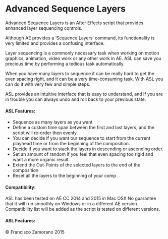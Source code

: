 # Advanced Sequence Layers
Advanced  Sequence Layers is an After Effects script that provides enhanced layer sequencing controls.

Although AE provides a ‘Sequence Layers’ command, its functionality is very limited and provides a confusing interface.

Layer sequencing is a commonly necessary task when working on motion graphics, animation, video work or any other work in AE. ASL can save you precious time by performing a tedious task automatically.

When you have many layers to sequence it can be really hard to get the even spacing right, and it can be a very time-consuming task. With ASL you can do it with very few and simple steps.

ASL provides an intuitive interface that is easy to understand, and if you are in trouble you can always undo and roll back to your previous state. 

#### ASL Features:
- Sequence as many layers as you want
- Define a custom time span between the first and last layers, and the script will re-order then evenly.
- You can decide if you want our sequence to start from the current playhead time or from the beginning of the composition. 
- Decide if you want to stack the layers in descending or ascending order.
- Set an amount of random if you feel that even spacing too rigid and want a more organic result.
- Extend the Out-Points of the selected layers to the end of the composition
- Reset all the layers to the beginning of your comp

#### Compatibility:
ASL has been tested on AE CC 2014 and 2015 in Mac OSX
No guarantee that it will run smoothly on Windows or in a different AE version. 
Compatibility list will be added as the script is tested on different versions. 

#### ASL Features:
© Francisco Zamorano 2015